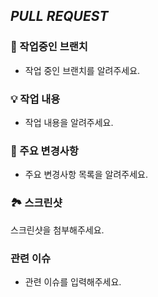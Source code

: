 ## <i>PULL REQUEST</i>

### 🎋 작업중인 브랜치
- 작업 중인 브랜치를 알려주세요.

### 💡 작업 내용
- 작업 내용을 알려주세요.

### 🔑 주요 변경사항
- 주요 변경사항 목록을 알려주세요.

### 🏞 스크린샷
스크린샷을 첨부해주세요.

### 관련 이슈
- 관련 이슈를 입력해주세요.
